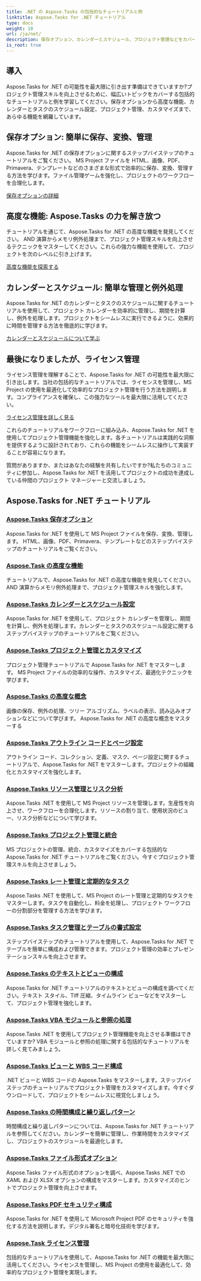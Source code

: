 ```yaml
---
title: .NET の Aspose.Tasks の包括的なチュートリアルと例
linktitle: Aspose.Tasks for .NET チュートリアル
type: docs
weight: 10
url: /ja/net/
description: 保存オプション、カレンダーとスケジュール、プロジェクト管理などをカバーする Aspose.Tasks for .NET チュートリアルをご覧ください。プロジェクト管理スキルを向上させます。
is_root: true
---
```

## 導入

Aspose.Tasks for .NET の可能性を最大限に引き出す準備はできていますか?プロジェクト管理スキルを向上させるために、幅広いトピックをカバーする包括的なチュートリアルと例を学習してください。保存オプションから高度な機能、カレンダーとタスクのスケジュール設定、プロジェクト管理、カスタマイズまで、あらゆる機能を網羅しています。

## 保存オプション: 簡単に保存、変換、管理 
Aspose.Tasks for .NET の保存オプションに関するステップバイステップのチュートリアルをご覧ください。 MS Project ファイルを HTML、画像、PDF、Primavera、テンプレートなどのさまざまな形式で効率的に保存、変換、管理する方法を学びます。ファイル管理ゲームを強化し、プロジェクトのワークフローを合理化します。

[保存オプションの詳細](./saving-options/)

##  高度な機能: Aspose.Tasks の力を解き放つ 
チュートリアルを通じて、Aspose.Tasks for .NET の高度な機能を発見してください。 AND 演算からメモリ例外処理まで、プロジェクト管理スキルを向上させるテクニックをマスターしてください。これらの強力な機能を使用して、プロジェクトを次のレベルに引き上げます。

[高度な機能を探索する](./advanced-features/)

##  カレンダーとスケジュール: 簡単な管理と例外処理 
Aspose.Tasks for .NET のカレンダーとタスクのスケジュールに関するチュートリアルを使用して、プロジェクト カレンダーを効率的に管理し、期間を計算し、例外を処理します。プロジェクトをシームレスに実行できるように、効果的に時間を管理する方法を徹底的に学びます。

[カレンダーとスケジュールについて学ぶ](./calendar-scheduling/)


##  最後になりましたが、ライセンス管理 
ライセンス管理を理解することで、Aspose.Tasks for .NET の可能性を最大限に引き出します。当社の包括的なチュートリアルでは、ライセンスを管理し、MS Project の使用を最適化して効率的なプロジェクト管理を行う方法を説明します。コンプライアンスを確保し、この強力なツールを最大限に活用してください。

[ライセンス管理を詳しく見る](./license-management/)


これらのチュートリアルをワークフローに組み込み、Aspose.Tasks for .NET を使用してプロジェクト管理機能を強化します。各チュートリアルは実践的な洞察を提供するように設計されており、これらの機能をシームレスに操作して実装することが容易になります。

質問がありますか、またはあなたの経験を共有したいですか?私たちのコミュニティに参加し、Aspose.Tasks for .NET を活用してプロジェクトの成功を達成している仲間のプロジェクト マネージャーと交流しましょう。

## Aspose.Tasks for .NET チュートリアル
### [Aspose.Tasks 保存オプション](./saving-options/)
Aspose.Tasks for .NET を使用して MS Project ファイルを保存、変換、管理します。 HTML、画像、PDF、Primavera、テンプレートなどのステップバイステップのチュートリアルをご覧ください。
### [Aspose.Task の高度な機能](./advanced-features/)
チュートリアルで、Aspose.Tasks for .NET の高度な機能を発見してください。 AND 演算からメモリ例外処理まで、プロジェクト管理スキルを強化します。
### [Aspose.Tasks カレンダーとスケジュール設定](./calendar-scheduling/)
Aspose.Tasks for .NET を使用して、プロジェクト カレンダーを管理し、期間を計算し、例外を処理します。カレンダーとタスクのスケジュール設定に関するステップバイステップのチュートリアルをご覧ください。
### [Aspose.Tasks プロジェクト管理とカスタマイズ](./tasks-project-management/)
プロジェクト管理チュートリアルで Aspose.Tasks for .NET をマスターします。 MS Project ファイルの効率的な操作、カスタマイズ、最適化テクニックを学びます。
### [Aspose.Tasks の高度な概念](./advanced-concepts/)
画像の保存、例外の処理、ツリー アルゴリズム、ラベルの表示、読み込みオプションなどについて学びます。 Aspose.Tasks for .NET の高度な概念をマスターする
### [Aspose.Tasks アウトライン コードとページ設定](./outline-code-page-settings/)
アウトライン コード、コレクション、定義、マスク、ページ設定に関するチュートリアルで、Aspose.Tasks for .NET をマスターします。プロジェクトの組織化とカスタマイズを強化します。
### [Aspose.Tasks リソース管理とリスク分析](./resource-risk-analysis/)
Aspose.Tasks .NET を使用して MS Project リソースを管理します。生産性を向上させ、ワークフローを合理化します。リソースの割り当て、使用状況のビュー、リスク分析などについて学びます。
### [Aspose.Tasks プロジェクト管理と統合](./project-management-integration/)
MS プロジェクトの管理、統合、カスタマイズをカバーする包括的な Aspose.Tasks for .NET チュートリアルをご覧ください。今すぐプロジェクト管理スキルを向上させましょう。
### [Aspose.Tasks レート管理と定期的なタスク](./rate-recurring-tasks/)
Aspose.Tasks .NET を使用して、MS Project のレート管理と定期的なタスクをマスターします。タスクを自動化し、料金を処理し、プロジェクト ワークフローの分割部分を管理する方法を学びます。
### [Aspose.Tasks タスク管理とテーブルの書式設定](./task-table-management/)
ステップバイステップのチュートリアルを使用して、Aspose.Tasks for .NET でテーブルを簡単に構成および管理できます。プロジェクト管理の効率とプレゼンテーションスキルを向上させます。
### [Aspose.Tasks のテキストとビューの構成](./text-view-configuration/)
Aspose.Tasks for .NET チュートリアルのテキストとビューの構成を調べてください。テキスト スタイル、Tiff 圧縮、タイムライン ビューなどをマスターして、プロジェクト管理を強化します。
### [Aspose.Tasks VBA モジュールと参照の処理](./vba-module-reference/)
Aspose.Tasks .NET を使用してプロジェクト管理機能を向上させる準備はできていますか? VBA モジュールと参照の処理に関する包括的なチュートリアルを詳しく見てみましょう。
### [Aspose.Tasks ビューと WBS コード構成](./view-wbs-code-configuration/)
.NET ビューと WBS コードの Aspose.Tasks をマスターします。ステップバイステップのチュートリアルでプロジェクト管理をカスタマイズします。今すぐダウンロードして、プロジェクトをシームレスに視覚化しましょう。
### [Aspose.Tasks の時間構成と繰り返しパターン](./time-recurrence-configuration/)
時間構成と繰り返しパターンについては、Aspose.Tasks for .NET チュートリアルを参照してください。カレンダーを簡単に管理し、作業時間をカスタマイズし、プロジェクトのスケジュールを最適化します。
### [Aspose.Tasks ファイル形式オプション](./file-format-options/)
Aspose.Tasks ファイル形式のオプションを調べ、Aspose.Tasks .NET での XAML および XLSX オプションの構成をマスターします。カスタマイズのヒントでプロジェクト管理を向上させます。
### [Aspose.Tasks PDF セキュリティ構成](./pdf-security-configuration/)
Aspose.Tasks for .NET を使用して Microsoft Project PDF のセキュリティを強化する方法を説明します。デジタル署名と暗号化技術を学びます。
### [Aspose.Task ライセンス管理](./license-management/)
包括的なチュートリアルを使用して、Aspose.Tasks for .NET の機能を最大限に活用してください。ライセンスを管理し、MS Project の使用を最適化して、効率的なプロジェクト管理を実現します。